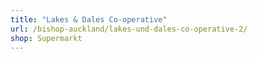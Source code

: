 ```yaml
---
title: "Lakes & Dales Co-operative"
url: /bishop-auckland/lakes-und-dales-co-operative-2/
shop: Supermarkt
---
```

